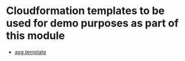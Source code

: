 # Cloudformation templates to be used for demo purposes as part of this module

* [asg.template](asg.template)